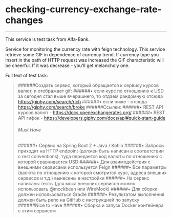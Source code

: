 # checking-currency-exchange-rate-changes
***
This service is test task from Alfa-Bank.


Service for monitoring the currency rate with feign technology.
This service retrieve some GIF in dependence of currency trend.
If currency type you insert in the path of HTTP request was increased
the GIF characteristic will be cheerful.
If it was decrease - you'll get melancholy one.


Full text of test task:
<br/>
>######Cоздать сервис, который обращается к сервису курсов валют, и отображает gif:
> ######• если курс по отношению к USD за сегодня стал выше вчерашнего, то отдаем рандомную отсюда https://giphy.com/search/rich
> ######• если ниже - отсюда https://giphy.com/search/broke
>######Ссылки:
>######• REST API курсов валют - https://docs.openexchangerates.org/
>######• REST API гифок - https://developers.giphy.com/docs/api#quick-start-guide
>###### Must Have
>######• Сервис на Spring Boot 2 + Java / Kotlin
>######• Запросы приходят на HTTP endpoint (должен быть написан в соответствии с rest conventions), туда передается код валюты по отношению с которой сравнивается USD
>######• Для взаимодействия с внешними сервисами используется Feign
>######• Все параметры (валюта по отношению к которой смотрится курс, адреса внешних сервисов и т.д.) вынесены в настройки
>######• На сервис написаны тесты (для мока внешних сервисов можно использовать @mockbean или WireMock)
>######• Для сборки должен использоваться Gradle
>######• Результатом выполнения должен быть репо на GitHub с инструкцией по запуску
>######Nice to Have
>######• Сборка и запуск Docker контейнера с этим сервисом






